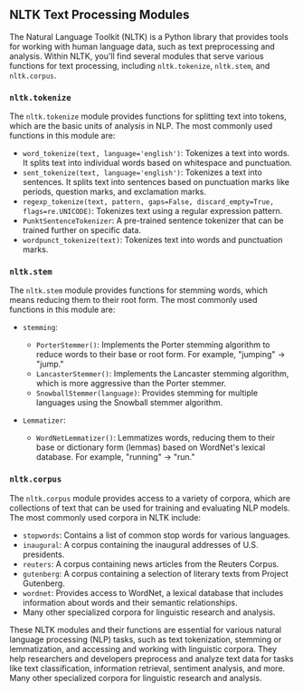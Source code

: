 ## NLTK Text Processing Modules

The Natural Language Toolkit (NLTK) is a Python library that provides tools for working with human language data, such as text preprocessing and analysis. Within NLTK, you'll find several modules that serve various functions for text processing, including `nltk.tokenize`, `nltk.stem`, and `nltk.corpus`.

### `nltk.tokenize`

The `nltk.tokenize` module provides functions for splitting text into tokens, which are the basic units of analysis in NLP. The most commonly used functions in this module are:

- `word_tokenize(text, language='english')`: Tokenizes a text into words. It splits text into individual words based on whitespace and punctuation.
- `sent_tokenize(text, language='english')`: Tokenizes a text into sentences. It splits text into sentences based on punctuation marks like periods, question marks, and exclamation marks.
- `regexp_tokenize(text, pattern, gaps=False, discard_empty=True, flags=re.UNICODE)`: Tokenizes text using a regular expression pattern.
- `PunktSentenceTokenizer`: A pre-trained sentence tokenizer that can be trained further on specific data.
- `wordpunct_tokenize(text)`: Tokenizes text into words and punctuation marks.

### `nltk.stem`

The `nltk.stem` module provides functions for stemming words, which means reducing them to their root form. The most commonly used functions in this module are:

- `stemming`:
    - `PorterStemmer()`: Implements the Porter stemming algorithm to reduce words to their base or root form. For example, "jumping" -> "jump."
    - `LancasterStemmer()`: Implements the Lancaster stemming algorithm, which is more aggressive than the Porter stemmer.
    - `SnowballStemmer(language)`: Provides stemming for multiple languages using the Snowball stemmer algorithm.

- `Lemmatizer`:
  - `WordNetLemmatizer()`: Lemmatizes words, reducing them to their base or dictionary form (lemmas) based on WordNet's lexical database. For example, "running" -> "run."

### `nltk.corpus`

The `nltk.corpus` module provides access to a variety of corpora, which are collections of text that can be used for training and evaluating NLP models. The most commonly used corpora in NLTK include:

- `stopwords`: Contains a list of common stop words for various languages.
- `inaugural`: A corpus containing the inaugural addresses of U.S. presidents.
- `reuters`: A corpus containing news articles from the Reuters Corpus.
- `gutenberg`: A corpus containing a selection of literary texts from Project Gutenberg.
- `wordnet`: Provides access to WordNet, a lexical database that includes information about words and their semantic relationships.
- Many other specialized corpora for linguistic research and analysis.

These NLTK modules and their functions are essential for various natural language processing (NLP) tasks, such as text tokenization, stemming or lemmatization, and accessing and working with linguistic corpora. They help researchers and developers preprocess and analyze text data for tasks like text classification, information retrieval, sentiment analysis, and more.
Many other specialized corpora for linguistic research and analysis.
